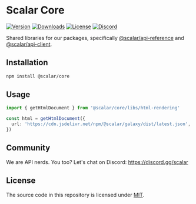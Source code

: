 # Scalar Core

[![Version](https://img.shields.io/npm/v/%40scalar/core)](https://www.npmjs.com/package/@scalar/core)
[![Downloads](https://img.shields.io/npm/dm/%40scalar/core)](https://www.npmjs.com/package/@scalar/core)
[![License](https://img.shields.io/npm/l/%40scalar%2Fcore)](https://www.npmjs.com/package/@scalar/core)
[![Discord](https://img.shields.io/discord/1135330207960678410?style=flat&color=5865F2)](https://discord.gg/scalar)

Shared libraries for our packages, specifically [@scalar/api-reference](https://npmjs.com/@scalar/api-reference) and [@scalar/api-client](https://www.npmjs.com/package/@scalar/api-client).


## Installation

```bash
npm install @scalar/core
```

## Usage

```ts
import { getHtmlDocument } from '@scalar/core/libs/html-rendering'

const html = getHtmlDocument({
  url: 'https://cdn.jsdelivr.net/npm/@scalar/galaxy/dist/latest.json',
})
```

## Community

We are API nerds. You too? Let's chat on Discord: <https://discord.gg/scalar>

## License

The source code in this repository is licensed under [MIT](https://github.com/scalar/scalar/blob/main/LICENSE).
